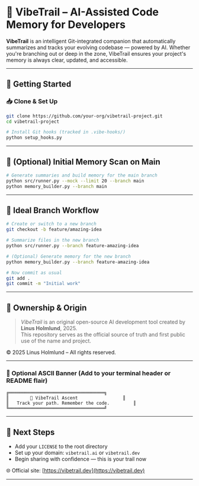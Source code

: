 # 🚀 VibeTrail – AI-Assisted Code Memory for Developers

**VibeTrail** is an intelligent Git-integrated companion that automatically summarizes and tracks your evolving codebase — powered by AI. Whether you're branching out or deep in the zone, VibeTrail ensures your project's memory is always clear, updated, and accessible.

---

## 🔧 Getting Started

### 📥 Clone & Set Up
```bash
git clone https://github.com/your-org/vibetrail-project.git
cd vibetrail-project

# Install Git hooks (tracked in .vibe-hooks/)
python setup_hooks.py
```

---

## 🧪 (Optional) Initial Memory Scan on Main
```bash
# Generate summaries and build memory for the main branch
python src/runner.py --mock --limit 20 --branch main
python memory_builder.py --branch main
```

---

## 🌿 Ideal Branch Workflow

```bash
# Create or switch to a new branch
git checkout -b feature/amazing-idea

# Summarize files in the new branch
python src/runner.py --branch feature-amazing-idea

# (Optional) Generate memory for the new branch
python memory_builder.py --branch feature-amazing-idea

# Now commit as usual
git add .
git commit -m "Initial work"
```

---

## 🧠 Ownership & Origin

> *VibeTrail* is an original open-source AI development tool created by **Linus Holmlund**, 2025.  
> This repository serves as the official source of truth and first public use of the name and project.

© 2025 Linus Holmlund – All rights reserved.

---

### 🌄 Optional ASCII Banner (Add to your terminal header or README flair)
```text
╔════════════════════════════════════╗
║        🧠 VibeTrail Ascent        			║
║   Track your path. Remember the code.   		║
╚════════════════════════════════════╝
```

---

## 🧭 Next Steps

- Add your `LICENSE` to the root directory
- Set up your domain: `vibetrail.ai` or `vibetrail.dev`
- Begin sharing with confidence — this is your trail now


🌐 Official site: [https://vibetrail.dev](https://vibetrail.dev)

---
